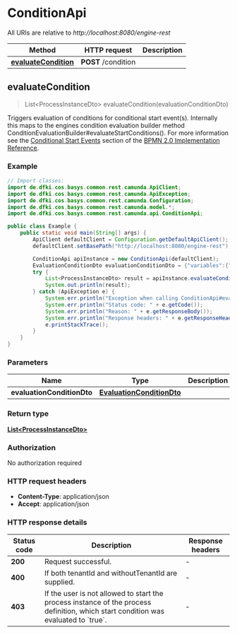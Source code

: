 # ConditionApi

All URIs are relative to *http://localhost:8080/engine-rest*

Method | HTTP request | Description
------------- | ------------- | -------------
[**evaluateCondition**](ConditionApi.md#evaluateCondition) | **POST** /condition | 



## evaluateCondition

> List&lt;ProcessInstanceDto&gt; evaluateCondition(evaluationConditionDto)



Triggers evaluation of conditions for conditional start event(s). 
Internally this maps to the engines condition evaluation builder method ConditionEvaluationBuilder#evaluateStartConditions(). 
For more information see the [Conditional Start Events](https://docs.camunda.org/manual/7.14/reference/bpmn20/events/conditional-events/#conditional-start-event)
section of the [BPMN 2.0 Implementation Reference](https://docs.camunda.org/manual/7.14/reference/bpmn20/).

### Example

```java
// Import classes:
import de.dfki.cos.basys.common.rest.camunda.ApiClient;
import de.dfki.cos.basys.common.rest.camunda.ApiException;
import de.dfki.cos.basys.common.rest.camunda.Configuration;
import de.dfki.cos.basys.common.rest.camunda.model.*;
import de.dfki.cos.basys.common.rest.camunda.api.ConditionApi;

public class Example {
    public static void main(String[] args) {
        ApiClient defaultClient = Configuration.getDefaultApiClient();
        defaultClient.setBasePath("http://localhost:8080/engine-rest");

        ConditionApi apiInstance = new ConditionApi(defaultClient);
        EvaluationConditionDto evaluationConditionDto = {"variables":{"temperature":{"value":24,"type":"Integer","valueInfo":{"transient":true}},"city":{"value":"Parma","type":"String"}},"businessKey":"aBusinessKey","tenantId":"aTenantId"}; // EvaluationConditionDto | 
        try {
            List<ProcessInstanceDto> result = apiInstance.evaluateCondition(evaluationConditionDto);
            System.out.println(result);
        } catch (ApiException e) {
            System.err.println("Exception when calling ConditionApi#evaluateCondition");
            System.err.println("Status code: " + e.getCode());
            System.err.println("Reason: " + e.getResponseBody());
            System.err.println("Response headers: " + e.getResponseHeaders());
            e.printStackTrace();
        }
    }
}
```

### Parameters


Name | Type | Description  | Notes
------------- | ------------- | ------------- | -------------
 **evaluationConditionDto** | [**EvaluationConditionDto**](EvaluationConditionDto.md)|  | [optional]

### Return type

[**List&lt;ProcessInstanceDto&gt;**](ProcessInstanceDto.md)

### Authorization

No authorization required

### HTTP request headers

- **Content-Type**: application/json
- **Accept**: application/json

### HTTP response details
| Status code | Description | Response headers |
|-------------|-------------|------------------|
| **200** | Request successful. |  -  |
| **400** | If both tenantId and withoutTenantId are supplied. |  -  |
| **403** | If the user is not allowed to start the process instance of the process definition, which start condition was evaluated to &#x60;true&#x60;. |  -  |

